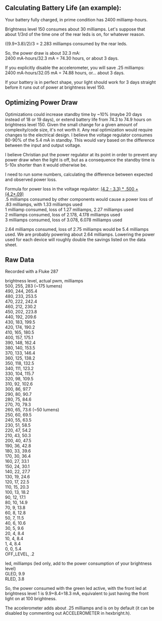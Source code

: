 Calculating Battery Life (an example):
--------------------------------------

Your battery fully charged, in prime condition has 2400 milliamp-hours.

Brightness level 150 consumes about 30 milliamps.  Let's suppose that
about 1/3rd of the time one of the rear leds is on, for whatever reason.

((9.9+3.8)/2)/3 = 2.283 milliamps consumed by the rear leds.

So, the power draw is about 32.3 mA:<br>
2400 mA-hours/32.3 mA = 74.30 hours, or about 3 days.

If you explicitly disable the accelerometer, you will save .25 milliamps:<br>
2400 mA-hours/32.05 mA = 74.88 hours, or... about 3 days.


If your battery is in perfect shape, your light should work for 3 days
straight before it runs out of power at brightness level 150.

Optimizing Power Draw
---------------------

Optimizations could increase standby time by ~10% (maybe 20 days instead of 18 or 19 days), 
or extend battery life from 74.3 to 74.9 hours on brightness level 150. Given
the small change for a given amount of complexity/code size, it's not worth it. Any real
optimization would require changes to the electrical design. I believe the voltage regulator 
consumes 80-90% of the 5.4 mA in standby. This would vary based on the difference between the input and output voltage.

I believe Christian put the power regulator at its point in order to prevent any power draw when the light is off,
but as a consequence the standby time is 5-10x shorter than it would otherwise be.

I need to run some numbers, calculating the difference between expected and observed power loss.

Formula for power loss in the voltage regulator: [(4.2 - 3.3) * .500 + (4.2*.09)](http://en.wikipedia.org/wiki/Low-dropout_regulator#Efficiency_and_Heat_Dissipation)<br>
.5 milliamps consumed by other components would cause a power loss of .83 milliamps, with 1.33 milliamps used<br>
1 milliamp consumed, loss of 1.27 milliamps, 2.27 milliamps used<br>
2 milliamps consumed, loss of 2.178, 4.178 milliamps used<br>
3 milliamps consumed, loss of 3.078, 6.078 milliamps used<br>

2.64 milliamps consumed, loss of 2.75 milliamps would be 5.4 milliamps used.
We are probably powering about 2.64 milliamps. Lowering the power used for each device will roughly double the savings listed on the data sheet.


Raw Data
--------
Recorded with a Fluke 287

brightness level, actual pwm, milliamps<br>
500, 255, 283 (~175 lumens)<br>
490, 244, 265.4<br>
480, 233, 253.5<br>
470, 222, 242.4<br>
460, 212, 230.2<br>
450, 202, 223.8<br>
440, 192, 209.6<br>
430, 183, 199.5<br>
420, 174, 190.2<br>
410, 165, 180.5<br>
400, 157, 175.1<br>
390, 148, 162.4<br>
380, 140, 153.5<br>
370, 133, 146.4<br>
360, 125, 138.2<br>
350, 118, 132.5<br>
340, 111, 123.2<br>
330, 104, 115.7<br>
320, 98, 109.5<br>
310, 92, 102.6<br>
300, 86, 97.7<br>
290, 80, 90.7<br>
280, 75, 84.6<br>
270, 70, 79.3<br>
260, 65, 73.6 (~50 lumens)<br>
250, 60, 69.5<br>
240, 55, 63.5<br>
230, 51, 58.5<br>
220, 47, 54.2<br>
210, 43, 50.3<br>
200, 40, 47.5<br>
190, 36, 42.8<br>
180, 33, 39.6<br>
170, 30, 36.4<br>
160, 27, 33.1<br>
150, 24, 30.1<br>
140, 22, 27.7<br>
130, 19, 24.6<br>
120, 17, 22.5<br>
110, 15, 20.3<br>
100, 13, 18.2<br>
90, 12, 17.1<br>
80, 10, 14.9<br>
70, 9, 13.8<br>
60, 8, 12.8<br>
50, 7, 11.5<br>
40, 6, 10.6<br>
30, 5, 9.6<br>
20, 4, 8.4<br>
10, 4, 8.4<br>
1, 4, 8.4<br>
0, 0, 5.4<br>
OFF_LEVEL, .2<br>


led, milliamps (led only, add to the power consumption of your
brightness level)<br>
GLED, 9.9<br>
RLED, 3.8<br>

So, the power consumed with the green led active, with the front led
at brightness level 1 is 9.9+8.4=18.3 mA, equivalent to just having the front
light on at 100 brightness.

The accelerometer adds about .25 milliamps and is on by default (it can be disabled by commenting out ACCELEROMETER in hexbright.h).<br>

